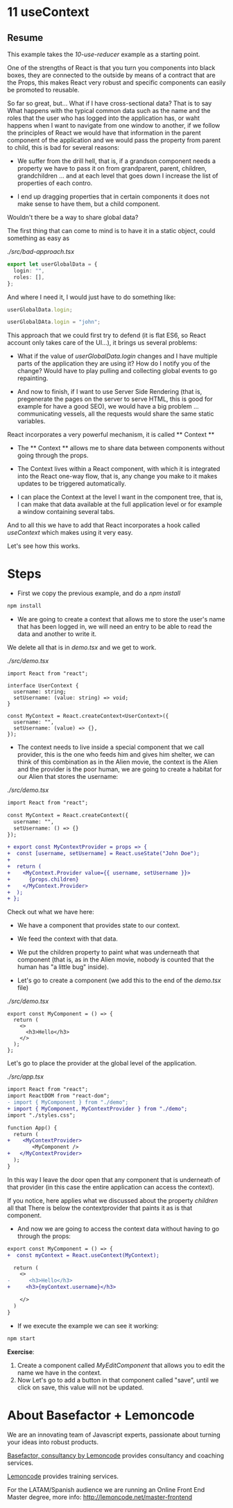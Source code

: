 # 11 useContext

## Resume

This example takes the _10-use-reducer_ example as a starting point.

One of the strengths of React is that you turn you components into black boxes, they are connected to the outside by means of a contract that are the Props, this makes React very robust and specific components can easily be promoted to reusable.

So far so great, but... What if I have cross-sectional data? That is to say What happens with the typical common data such as the name and the roles that the user who has logged into the application has, or waht happens when I want to navigate from one window to another, if we follow the principles of React we would have that information in the parent component of the application and we would pass the property from parent to child, this is bad for several reasons:

- We suffer from the drill hell, that is, if a grandson component needs a property we have to pass it on from grandparent, parent, children, grandchildren ... and at each level that goes down I increase the list of properties of each contro.

- I end up dragging properties that in certain components it does not make sense to have them, but a child component.

Wouldn't there be a way to share global data?

The first thing that can come to mind is to have it in a static object,
could something as easy as

_./src/bad-approach.tsx_

```typescript
export let userGlobalData = {
  login: "",
  roles: [],
};
```

And where I need it, I would just have to do something like:

```typescript
userGlobalData.login;

userGlobalDAta.login = "john";
```

This approach that we could first try to defend (it is flat ES6, so React account only takes care of the UI...), it brings us several problems:

- What if the value of _userGlobalData.login_ changes and I have multiple parts of the         application they are using it? How do I notify you of the change? Would have to play pulling and collecting global events to go repainting.

- And now to finish, if I want to use Server Side Rendering (that is, pregenerate the pages on the server to serve HTML, this is good for example for have a good SEO), we would have a big problem ... communicating vessels, all the requests would share the same static variables.

React incorporates a very powerful mechanism, it is called ** Context **


- The ** Context ** allows me to share data between components without going through the props.

- The Context lives within a React component, with which it is integrated into the React one-way flow, that is, any change you make to it makes updates to be triggered automatically.

- I can place the Context at the level I want in the component tree, that is, I can make that data available at the full application level or for example a window containing several tabs.


And to all this we have to add that React incorporates a hook called
_useContext_ which makes using it very easy.

Let's see how this works.

# Steps

- First we copy the previous example, and do a _npm install_

```bash
npm install
```

- We are going to create a context that allows me to store the user's name that has been logged in, we will need an entry to be able to read the data and another to write it.

We delete all that is in _demo.tsx_ and we get to work.

_./src/demo.tsx_

```tsx
import React from "react";

interface UserContext {
  username: string;
  setUsername: (value: string) => void;
}

const MyContext = React.createContext<UserContext>({
  username: "",
  setUsername: (value) => {},
});
```

- The context needs to live inside a special component that we call provider, this is the one who feeds him and gives him shelter, we can think of this combination as in the Alien movie, the context is the Alien and the provider is the poor human, we are going to create a habitat for our Alien that stores the username:

_./src/demo.tsx_

```diff
import React from "react";

const MyContext = React.createContext({
  username: "",
  setUsername: () => {}
});

+ export const MyContextProvider = props => {
+  const [username, setUsername] = React.useState("John Doe");
+
+  return (
+    <MyContext.Provider value={{ username, setUsername }}>
+      {props.children}
+    </MyContext.Provider>
+  );
+ };
```

Check out what we have here:

- We have a component that provides state to our context.
- We feed the context with that data.
- We put the children property to paint what was underneath that component (that is, as in the Alien movie, nobody is counted that the human has "a little bug" inside).

- Let's go to create a component (we add this to the end of the _demo.tsx_ file)

_./src/demo.tsx_

```tsx
export const MyComponent = () => {
  return (
    <>
      <h3>Hello</h3>
    </>
  );
};
```

Let's go to place the provider at the global level of the application.

_./src/app.tsx_

```diff
import React from "react";
import ReactDOM from "react-dom";
- import { MyComponent } from "./demo";
+ import { MyComponent, MyContextProvider } from "./demo";
import "./styles.css";

function App() {
  return (
+    <MyContextProvider>
        <MyComponent />
+   </MyContextProvider>
  );
}
```

In this way I leave the door open that any component that is underneath
of that provider (in this case the entire application can access the context).

If you notice, here applies what we discussed about the property _children_ all that
There is below the contextprovider that paints it as is that component.

- And now we are going to access the context data without having to go through the props:

```diff
export const MyComponent = () => {
+  const myContext = React.useContext(MyContext);

  return (
    <>
-      <h3>Hello</h3>
+     <h3>{myContext.username}</h3>

    </>
  )
}
```
- If we execute the example we can see it working:

```bash
npm start
```

**Exercise**:

1. Create a component called _MyEditComponent_ that allows you to edit the name we have in the context.
2. Now Let's go to add a button in that component called "save", until we click on save, this value will not be updated.

# About Basefactor + Lemoncode

We are an innovating team of Javascript experts, passionate about turning your ideas into robust products.

[Basefactor, consultancy by Lemoncode](http://www.basefactor.com) provides consultancy and coaching services.

[Lemoncode](http://lemoncode.net/services/en/#en-home) provides training services.

For the LATAM/Spanish audience we are running an Online Front End Master degree, more info: http://lemoncode.net/master-frontend
